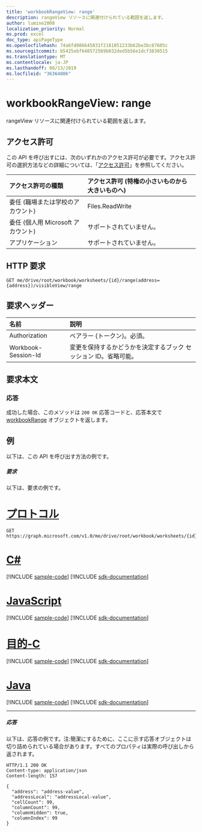 ```yaml
---
title: 'workbookRangeView: range'
description: rangeView リソースに関連付けられている範囲を返します。
author: lumine2008
localization_priority: Normal
ms.prod: excel
doc_type: apiPageType
ms.openlocfilehash: 74a6fd086645831f2181051233b62be3bc87605c
ms.sourcegitcommit: b5425ebf648572569b032ded5b56e1dcf3830515
ms.translationtype: MT
ms.contentlocale: ja-JP
ms.lasthandoff: 08/13/2019
ms.locfileid: "36364806"
---
```

# <a name="workbookrangeview-range"></a>workbookRangeView: range
rangeView リソースに関連付けられている範囲を返します。

## <a name="permissions"></a>アクセス許可
この API を呼び出すには、次のいずれかのアクセス許可が必要です。アクセス許可の選択方法などの詳細については、「[アクセス許可](/graph/permissions-reference)」を参照してください。


|アクセス許可の種類      | アクセス許可 (特権の小さいものから大きいものへ)              |
|:--------------------|:---------------------------------------------------------|
|委任 (職場または学校のアカウント) | Files.ReadWrite    |
|委任 (個人用 Microsoft アカウント) | サポートされていません。    |
|アプリケーション | サポートされていません。 |

## <a name="http-request"></a>HTTP 要求

<!-- { "blockType": "ignored" } -->
```http
GET me/drive/root/workbook/worksheets/{id}/range(address={address})/visibleView/range

```
## <a name="request-headers"></a>要求ヘッダー
| 名前       | 説明|
|:---------------|:----------|
| Authorization  | ベアラー {トークン}。必須。 |
| Workbook-Session-Id  | 変更を保持するかどうかを決定するブック セッション ID。省略可能。|

## <a name="request-body"></a>要求本文

### <a name="response"></a>応答
成功した場合、このメソッドは `200 OK` 応答コードと、応答本文で [workbookRange](../resources/range.md) オブジェクトを返します。

## <a name="example"></a>例
以下は、この API を呼び出す方法の例です。
##### <a name="request"></a>要求
以下は、要求の例です。

# <a name="httptabhttp"></a>[プロトコル](#tab/http)
<!--{
  "blockType": "request",
  "isComposable": true,
  "name": "workbookrangeview_range"
}-->
```http
GET https://graph.microsoft.com/v1.0/me/drive/root/workbook/worksheets/{id}/range(address='A1:Z10')/visibleView/range
```
# <a name="ctabcsharp"></a>[C#](#tab/csharp)
[!INCLUDE [sample-code](../includes/snippets/csharp/workbookrangeview-range-csharp-snippets.md)]
[!INCLUDE [sdk-documentation](../includes/snippets/snippets-sdk-documentation-link.md)]

# <a name="javascripttabjavascript"></a>[JavaScript](#tab/javascript)
[!INCLUDE [sample-code](../includes/snippets/javascript/workbookrangeview-range-javascript-snippets.md)]
[!INCLUDE [sdk-documentation](../includes/snippets/snippets-sdk-documentation-link.md)]

# <a name="objective-ctabobjc"></a>[目的-C](#tab/objc)
[!INCLUDE [sample-code](../includes/snippets/objc/workbookrangeview-range-objc-snippets.md)]
[!INCLUDE [sdk-documentation](../includes/snippets/snippets-sdk-documentation-link.md)]

# <a name="javatabjava"></a>[Java](#tab/java)
[!INCLUDE [sample-code](../includes/snippets/java/workbookrangeview-range-java-snippets.md)]
[!INCLUDE [sdk-documentation](../includes/snippets/snippets-sdk-documentation-link.md)]

---


##### <a name="response"></a>応答
以下は、応答の例です。注:簡潔にするために、ここに示す応答オブジェクトは切り詰められている場合があります。すべてのプロパティは実際の呼び出しから返されます。
<!-- {
  "blockType": "response",
  "truncated": true,
  "@odata.type": "microsoft.graph.workbookRange"
} -->
```http
HTTP/1.1 200 OK
Content-type: application/json
Content-length: 157

{
  "address": "address-value",
  "addressLocal": "addressLocal-value",
  "cellCount": 99,
  "columnCount": 99,
  "columnHidden": true,
  "columnIndex": 99
}
```
<!-- uuid: 8fcb5dbc-d5aa-4681-8e31-b001d5168d79 
2015-10-25 14:57:30 UTC -->
<!-- {
  "type": "#page.annotation",
  "description": "Example",
  "keywords": "",
  "section": "documentation",
  "tocPath": "",
  "suppressions": [
  ]
}-->
